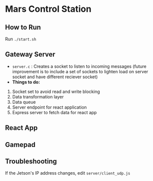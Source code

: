 # Mars Control Station

## How to Run
Run `./start.sh`

## Gateway Server

- `server.c` : Creates a socket to listen to incoming messages (future improvement is to include a set of sockets to lighten load on server socket and have different reciever socket)
- **Things to do:**

1. Socket set to avoid read and write blocking
2. Data transformation layer
3. Data queue
4. Server endpoint for react application
5. Express server to fetch data for react app

## React App

## Gamepad

## Troubleshooting
If the Jetson's IP address changes, edit `server/client_udp.js`
